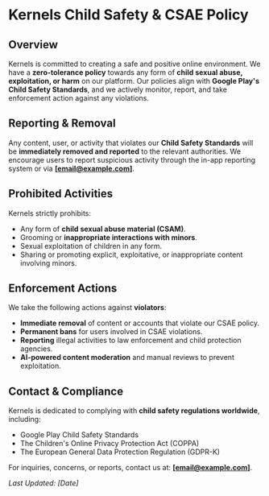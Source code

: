 # Kernels Child Safety & CSAE Policy

## Overview
Kernels is committed to creating a safe and positive online environment. We have a **zero-tolerance policy** towards any form of **child sexual abuse, exploitation, or harm** on our platform. Our policies align with **Google Play's Child Safety Standards**, and we actively monitor, report, and take enforcement action against any violations.

## Reporting & Removal
Any content, user, or activity that violates our **Child Safety Standards** will be **immediately removed and reported** to the relevant authorities. We encourage users to report suspicious activity through the in-app reporting system or via **[email@example.com]**.

## Prohibited Activities
Kernels strictly prohibits:
- Any form of **child sexual abuse material (CSAM)**.
- Grooming or **inappropriate interactions with minors**.
- Sexual exploitation of children in any form.
- Sharing or promoting explicit, exploitative, or inappropriate content involving minors.

## Enforcement Actions
We take the following actions against **violators**:
- **Immediate removal** of content or accounts that violate our CSAE policy.
- **Permanent bans** for users involved in CSAE violations.
- **Reporting** illegal activities to law enforcement and child protection agencies.
- **AI-powered content moderation** and manual reviews to prevent exploitation.

## Contact & Compliance
Kernels is dedicated to complying with **child safety regulations worldwide**, including:
- Google Play Child Safety Standards
- The Children's Online Privacy Protection Act (COPPA)
- The European General Data Protection Regulation (GDPR-K)

For inquiries, concerns, or reports, contact us at: **[email@example.com]**.

_Last Updated: [Date]_
